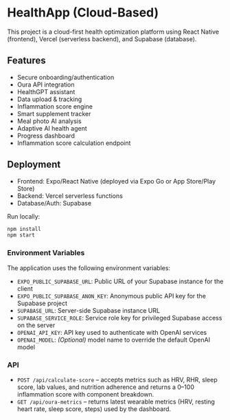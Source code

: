 # HealthApp (Cloud-Based)
This project is a cloud-first health optimization platform using React Native (frontend), Vercel (serverless backend), and Supabase (database).

## Features
- Secure onboarding/authentication
- Oura API integration
- HealthGPT assistant
- Data upload & tracking
- Inflammation score engine
- Smart supplement tracker
- Meal photo AI analysis
- Adaptive AI health agent
- Progress dashboard
- Inflammation score calculation endpoint

## Deployment
- Frontend: Expo/React Native (deployed via Expo Go or App Store/Play Store)
- Backend: Vercel serverless functions
- Database/Auth: Supabase

Run locally:
```bash
npm install
npm start
```

### Environment Variables

The application uses the following environment variables:

- `EXPO_PUBLIC_SUPABASE_URL`: Public URL of your Supabase instance for the client
- `EXPO_PUBLIC_SUPABASE_ANON_KEY`: Anonymous public API key for the Supabase project
- `SUPABASE_URL`: Server-side Supabase instance URL
- `SUPABASE_SERVICE_ROLE`: Service role key for privileged Supabase access on the server
- `OPENAI_API_KEY`: API key used to authenticate with OpenAI services
- `OPENAI_MODEL`: *(Optional)* model name to override the default OpenAI model
 
### API

- `POST /api/calculate-score` – accepts metrics such as HRV, RHR, sleep score, lab values, and nutrition adherence and returns a 0–100 inflammation score with component breakdown.
- `GET /api/oura-metrics` – returns latest wearable metrics (HRV, resting heart rate, sleep score, steps) used by the dashboard.
